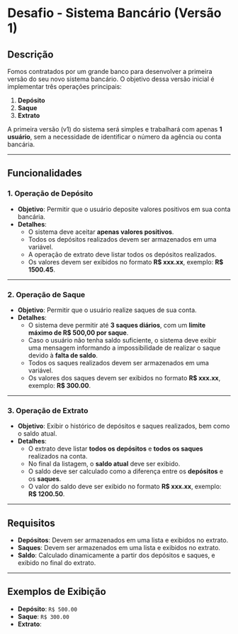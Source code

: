 # Desafio - Sistema Bancário (Versão 1)

## Descrição

Fomos contratados por um grande banco para desenvolver a primeira versão do seu novo sistema bancário. O objetivo dessa versão inicial é implementar três operações principais:

1. **Depósito**
2. **Saque**
3. **Extrato**

A primeira versão (v1) do sistema será simples e trabalhará com apenas **1 usuário**, sem a necessidade de identificar o número da agência ou conta bancária.

---

## Funcionalidades

### 1. Operação de Depósito

- **Objetivo**: Permitir que o usuário deposite valores positivos em sua conta bancária.
- **Detalhes**:
  - O sistema deve aceitar **apenas valores positivos**.
  - Todos os depósitos realizados devem ser armazenados em uma variável.
  - A operação de extrato deve listar todos os depósitos realizados.
  - Os valores devem ser exibidos no formato **R$ xxx.xx**, exemplo: **R$ 1500.45**.

---

### 2. Operação de Saque

- **Objetivo**: Permitir que o usuário realize saques de sua conta.
- **Detalhes**:
  - O sistema deve permitir até **3 saques diários**, com um **limite máximo de R$ 500,00 por saque**.
  - Caso o usuário não tenha saldo suficiente, o sistema deve exibir uma mensagem informando a impossibilidade de realizar o saque devido à **falta de saldo**.
  - Todos os saques realizados devem ser armazenados em uma variável.
  - Os valores dos saques devem ser exibidos no formato **R$ xxx.xx**, exemplo: **R$ 300.00**.

---

### 3. Operação de Extrato

- **Objetivo**: Exibir o histórico de depósitos e saques realizados, bem como o saldo atual.
- **Detalhes**:
  - O extrato deve listar **todos os depósitos** e **todos os saques** realizados na conta.
  - No final da listagem, o **saldo atual** deve ser exibido.
  - O saldo deve ser calculado como a diferença entre os **depósitos** e os **saques**.
  - O valor do saldo deve ser exibido no formato **R$ xxx.xx**, exemplo: **R$ 1200.50**.

---

## Requisitos

- **Depósitos**: Devem ser armazenados em uma lista e exibidos no extrato.
- **Saques**: Devem ser armazenados em uma lista e exibidos no extrato.
- **Saldo**: Calculado dinamicamente a partir dos depósitos e saques, e exibido no final do extrato.

---

## Exemplos de Exibição

- **Depósito**: `R$ 500.00`
- **Saque**: `R$ 300.00`
- **Extrato**:

